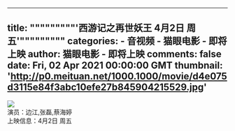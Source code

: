 
---
title: """""""""'西游记之再世妖王 4月2日 周五'"""""""""
categories: 
    - 音视频
    - 猫眼电影 - 即将上映
author: 猫眼电影 - 即将上映
comments: false
date: Fri, 02 Apr 2021 00:00:00 GMT
thumbnail: 'http://p0.meituan.net/1000.1000/movie/d4e075d3115e84f3abc10efe27b845904215529.jpg'
---

<div>   
<img src="http://p0.meituan.net/1000.1000/movie/d4e075d3115e84f3abc10efe27b845904215529.jpg" referrerpolicy="no-referrer"> <br> 演员：边江,张磊,蔡海婷 <br> 上映信息：4月2日 周五  
</div>
            